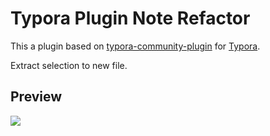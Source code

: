 # Typora Plugin Note Refactor

This a plugin based on [typora-community-plugin](https://github.com/typora-community-plugin/typora-community-plugin) for [Typora](https://typora.io).

Extract selection to new file.

## Preview

![](https://fastly.jsdelivr.net/gh/typora-community-plugin/typora-plugin-note-refactor@latest/docs/assets/base.jpg)
